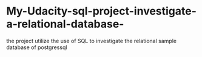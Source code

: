 # My-Udacity-sql-project-investigate-a-relational-database-
the project  utilize the use of SQL to investigate the relational sample database of postgressql
